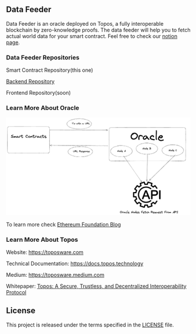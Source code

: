 ## Data Feeder

Data Feeder is an oracle deployed on Topos, a fully interoperable blockchain by zero-knowledge proofs. The data feeder will help you to fetch actual world data for your smart contract. Feel free to check our [notion page](https://lumbar-diplodocus-5cf.notion.site/Data-Feeder-10698af3252343f6b6975ac2f359afa7).

### Data Feeder Repositories

Smart Contract Repository(this one)

[Backend Repository](https://github.com/yehia67/data-feeder)

Frontend Repository(soon)


### Learn More About Oracle

![Oracle Basics](./oracle-basics.png)

To learn more check [Ethereum Foundation Blog](https://ethereum.org/en/developers/docs/oracles)

### Learn More About Topos

Website: https://toposware.com

Technical Documentation: https://docs.topos.technology

Medium: https://toposware.medium.com

Whitepaper: [Topos: A Secure, Trustless, and Decentralized Interoperability Protocol](https://arxiv.org/pdf/2206.03481.pdf)

## License

This project is released under the terms specified in the [LICENSE](LICENSE) file.
